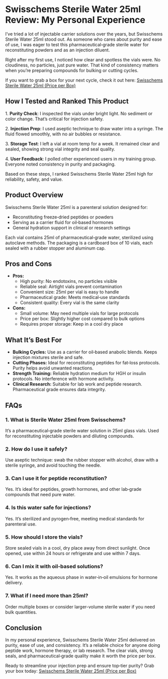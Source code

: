 <!-- Swisschems Sterile Water 25ml Review -->
<h1>Swisschems Sterile Water 25ml Review: My Personal Experience</h1>

<p>I’ve tried a lot of injectable carrier solutions over the years, but Swisschems Sterile Water 25ml stood out. As someone who cares about purity and ease of use, I was eager to test this pharmaceutical‑grade sterile water for reconstituting powders and as an injection diluent.</p>

<p>Right after my first use, I noticed how clear and spotless the vials were. No cloudiness, no particles, just pure water. That kind of consistency matters when you’re preparing compounds for bulking or cutting cycles.</p>

<p>If you want to grab a box for your next cycle, check it out here:  
<a href="https://swisschems.is/product/sterile-water-25ml-price-is-per-box/ref/277/?campaign=github" rel="nofollow noreferrer">Swisschems Sterile Water 25ml (Price per Box)</a></p>

<h2>How I Tested and Ranked This Product</h2>
<p>1. <strong>Purity Check</strong>: I inspected the vials under bright light. No sediment or color change. That’s critical for injection safety.</p>
<p>2. <strong>Injection Prep</strong>: I used aseptic technique to draw water into a syringe. The fluid flowed smoothly, with no air bubbles or resistance.</p>
<p>3. <strong>Storage Test</strong>: I left a vial at room temp for a week. It remained clear and sealed, showing strong vial integrity and seal quality.</p>
<p>4. <strong>User Feedback</strong>: I polled other experienced users in my training group. Everyone noted consistency in purity and packaging.</p>
<p>Based on these steps, I ranked Swisschems Sterile Water 25ml high for reliability, safety, and value.</p>

<h2>Product Overview</h2>
<p>Swisschems Sterile Water 25ml is a parenteral solution designed for:</p>
<ul>
  <li>Reconstituting freeze‑dried peptides or powders</li>
  <li>Serving as a carrier fluid for oil‑based hormones</li>
  <li>General hydration support in clinical or research settings</li>
</ul>
<p>Each vial contains 25ml of pharmaceutical‑grade water, sterilized using autoclave methods. The packaging is a cardboard box of 10 vials, each sealed with a rubber stopper and aluminum cap.</p>

<h2>Pros and Cons</h2>
<ul>
  <li><strong>Pros:</strong>
    <ul>
      <li>High purity: No endotoxins, no particles visible</li>
      <li>Reliable seal: Airtight vials prevent contamination</li>
      <li>Convenient size: 25ml per vial is easy to handle</li>
      <li>Pharmaceutical grade: Meets medical‑use standards</li>
      <li>Consistent quality: Every vial is the same clarity</li>
    </ul>
  </li>
  <li><strong>Cons:</strong>
    <ul>
      <li>Small volume: May need multiple vials for large protocols</li>
      <li>Price per box: Slightly higher cost compared to bulk options</li>
      <li>Requires proper storage: Keep in a cool dry place</li>
    </ul>
  </li>
</ul>

<h2>What It’s Best For</h2>
<ul>
  <li><strong>Bulking Cycles:</strong> Use as a carrier for oil‑based anabolic blends. Keeps injection mixtures sterile and safe.</li>
  <li><strong>Cutting Phases:</strong> Ideal for reconstituting peptides for fat‑loss protocols. Purity helps avoid unwanted reactions.</li>
  <li><strong>Strength Training:</strong> Reliable hydration medium for HGH or insulin protocols. No interference with hormone activity.</li>
  <li><strong>Clinical Research:</strong> Suitable for lab work and peptide research. Pharmaceutical grade ensures data integrity.</li>
</ul>

<h2>FAQs</h2>

<h3>1. What is Sterile Water 25ml from Swisschems?</h3>
<p>It’s a pharmaceutical‑grade sterile water solution in 25ml glass vials. Used for reconstituting injectable powders and diluting compounds.</p>

<h3>2. How do I use it safely?</h3>
<p>Use aseptic technique: swab the rubber stopper with alcohol, draw with a sterile syringe, and avoid touching the needle.</p>

<h3>3. Can I use it for peptide reconstitution?</h3>
<p>Yes. It’s ideal for peptides, growth hormones, and other lab‑grade compounds that need pure water.</p>

<h3>4. Is this water safe for injections?</h3>
<p>Yes. It’s sterilized and pyrogen‑free, meeting medical standards for parenteral use.</p>

<h3>5. How should I store the vials?</h3>
<p>Store sealed vials in a cool, dry place away from direct sunlight. Once opened, use within 24 hours or refrigerate and use within 7 days.</p>

<h3>6. Can I mix it with oil-based solutions?</h3>
<p>Yes. It works as the aqueous phase in water‑in‑oil emulsions for hormone delivery.</p>

<h3>7. What if I need more than 25ml?</h3>
<p>Order multiple boxes or consider larger-volume sterile water if you need bulk quantities.</p>

<h2>Conclusion</h2>
<p>In my personal experience, Swisschems Sterile Water 25ml delivered on purity, ease of use, and consistency. It’s a reliable choice for anyone doing peptide work, hormone therapy, or lab research. The clear vials, strong seals, and pharmaceutical‑grade quality make it worth the price per box.</p>

<p>Ready to streamline your injection prep and ensure top‑tier purity? Grab your box today:  
<a href="https://swisschems.is/product/sterile-water-25ml-price-is-per-box/ref/277/?campaign=github" rel="nofollow noreferrer">Swisschems Sterile Water 25ml (Price per Box)</a></p>
